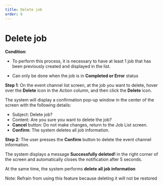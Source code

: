 ```yaml
---
title: Delete job
order: 6
---
```


# Delete job

**Condition**:

- To perform this process, it is necessary to have at least 1 job that has been previously created and displayed in the list.

- Can only be done when the job is in **Completed or Error** status

**Step 1**: On the event channel list screen, at the job you want to delete, hover over the **Delete** icon in the Action column, and then click the **Delete** icon.

The system will display a confirmation pop-up window in the center of the screen with the following details:

- Subject: Delete job?
- Content: Are you sure you want to delete the job?
- **Cancel** button: Do not make changes, return to the Job List screen.
- **Confirm**: The system deletes all job information.

**Step 2**: The user presses the **Confirm** button to delete the event channel information.

The system displays a message **Successfully deleted!** in the right corner of the screen and automatically closes the notification after 5 seconds.

At the same time, the system performs **delete all job information**

Note: Refrain from using this feature because deleting it will not be restored
